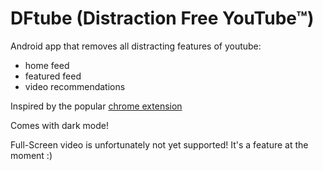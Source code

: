 # DFtube (Distraction Free YouTube™)

Android app that removes all distracting features of youtube:
- home feed
- featured feed
- video recommendations

Inspired by the popular [chrome extension](https://chrome.google.com/webstore/detail/df-tube-distraction-free/mjdepdfccjgcndkmemponafgioodelna?hl=en)

Comes with dark mode!

Full-Screen video is unfortunately not yet supported! It's a feature at the moment :)
